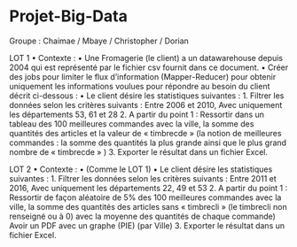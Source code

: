 # Projet-Big-Data

Groupe : Chaimae / Mbaye / Christopher / Dorian

 LOT 1
•
Contexte :
•
Une Fromagerie (le client) a un datawarehouse depuis 2004 qui est représenté par le fichier csv fournit dans ce document.
•
Créer des jobs pour limiter le flux d’information (Mapper-Reducer) pour obtenir uniquement les informations voulues pour répondre au besoin du client décrit ci-dessous :
•
Le client désire les statistiques suivantes :
1.
Filtrer les données selon les critères suivants :
Entre 2006 et 2010,
Avec uniquement les départements 53, 61 et 28
2.
A partir du point 1 : Ressortir dans un tableau des 100 meilleures commandes avec la ville, la somme des quantités des articles et la valeur de « timbrecde » (la notion de meilleures commandes : la somme des quantités la plus grande ainsi que le plus grand nombre de « timbrecde » )
3.
Exporter le résultat dans un fichier Excel.


LOT 2
•
Contexte :
•
(Comme le LOT 1)
•
Le client désire les statistiques suivantes :
1.
Filtrer les données selon les critères suivants :
Entre 2011 et 2016,
Avec uniquement les départements 22, 49 et 53
2.
A partir du point 1 : Ressortir de façon aléatoire de 5% des 100 meilleures commandes avec la ville, la somme des quantités des articles sans « timbrecli » (le timbrecli non renseigné ou à 0) avec la moyenne des quantités de chaque commande)
Avoir un PDF avec un graphe (PIE) (par Ville)
3.
Exporter le résultat dans un fichier Excel.
